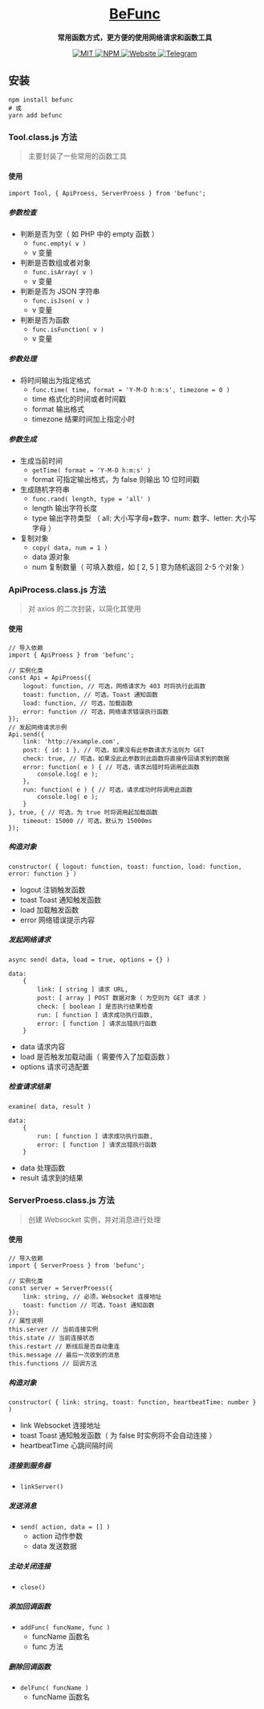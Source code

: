 <h1 align="center">
    <a href="https://github.com/LinnBenson/BeFunc">
        BeFunc
    </a>
</h1>
<p align="center">
    <strong>常用函数方式，更方便的使用网络请求和函数工具</strong>
</p>
<p align="center">
    <a href="https://github.com/LinnBenson/BeFunc/blob/main/LICENSE">
        <img src="https://img.shields.io/badge/license-MIT-blue?style=for-the-badge&logo=react&logoColor=%23F3F3F3&labelColor=%23434343&color=%23a1c7e0" alt="MIT" />
    </a>
    <a href="https://www.npmjs.com/package/befunc">
        <img src="https://img.shields.io/npm/v/befunc?style=for-the-badge&logo=npm&logoColor=%23F3F3F3&label=NPM&labelColor=%23434343&color=%23a1c7e0" alt="NPM" />
    </a>
    <a href="https://bemiun.com">
        <img src="https://img.shields.io/badge/SITE-BEMIUN-blue?style=for-the-badge&logo=ipfs&logoColor=%23F3F3F3&labelColor=%23434343&color=%23a1c7e0" alt="Website" />
    </a>
    <a href="https://t.me/Beichuan">
        <img src="https://img.shields.io/badge/TG-beichuan-blue?style=for-the-badge&logo=telegram&logoColor=%23F3F3F3&labelColor=%23434343&color=%23a1c7e0" alt="Telegram" />
    </a>
</p>

## 安装
```
npm install befunc
# 或
yarn add befunc
```

### Tool.class.js 方法

> 主要封装了一些常用的函数工具

#### 使用
```
import Tool, { ApiProess, ServerProess } from 'befunc';
```

##### 参数检查
- 判断是否为空（ 如 PHP 中的 empty 函数 ）
  - `func.empty( v )`
  - v 变量
- 判断是否数组或者对象
  - `func.isArray( v )`
  - v 变量
- 判断是否为 JSON 字符串
  - `func.isJson( v )`
  - v 变量
- 判断是否为函数
  - `func.isFunction( v )`
  - v 变量
##### 参数处理
- 将时间输出为指定格式
  - `func.time( time, format = 'Y-M-D h:m:s', timezone = 0 )`
  - time 格式化的时间或者时间戳
  - format 输出格式
  - timezone 结果时间加上指定小时
##### 参数生成
- 生成当前时间
  - `getTime( format = 'Y-M-D h:m:s' )`
  - format 可指定输出格式，为 false 则输出 10 位时间戳
- 生成随机字符串
  - `func.rand( length, type = 'all' )`
  - length 输出字符长度
  - type 输出字符类型 （ all: 大小写字母+数字、num: 数字、letter: 大小写字母 ）
- 复制对象
  - `copy( data, num = 1 )`
  - data 源对象
  - num 复制数量（ 可填入数组，如 [ 2, 5 ] 意为随机返回 2-5 个对象 ）

### ApiProcess.class.js 方法

> 对 axios 的二次封装，以简化其使用

#### 使用
```
// 导入依赖
import { ApiProess } from 'befunc';

// 实例化类
const Api = ApiProess({
    logout: function, // 可选，网络请求为 403 时将执行此函数
    toast: function, // 可选，Toast 通知函数
    load: function, // 可选，加载函数
    error: function // 可选，网络请求错误执行函数
});
// 发起网络请求示例
Api.send({
    link: 'http://example.com',
    post: { id: 1 }, // 可选，如果没有此参数请求方法则为 GET
    check: true, // 可选，如果没此此参数则此函数将直接传回请求到的数据
    error: function( e ) { // 可选，请求出错时将调用此函数
        console.log( e );
    },
    run: function( e ) { // 可选，请求成功时将调用此函数
        console.log( e );
    }
}, true, { // 可选，为 true 时将调用起加载函数
    timeout: 15000 // 可选，默认为 15000ms
});
```

##### 构造对象
```
constructor( { logout: function, toast: function, load: function, error: function } )
```
- logout 注销触发函数
- toast Toast 通知触发函数
- load 加载触发函数
- error 网络错误提示内容
##### 发起网络请求
```
async send( data, load = true, options = {} )

data:
    {
        link: [ string ] 请求 URL,
        post: [ array ] POST 数据对象（ 为空则为 GET 请求 ）
        check: [ boolean ] 是否执行结果检查
        run: [ function ] 请求成功执行函数,
        error: [ function ] 请求出错执行函数
    }
```
- data 请求内容
- load 是否触发加载动画（ 需要传入了加载函数 ）
- options 请求可选配置
##### 检查请求结果
```
examine( data, result )

data:
    {
        run: [ function ] 请求成功执行函数,
        error: [ function ] 请求出错执行函数
    }
```
- data 处理函数
- result 请求到的结果

### ServerProess.class.js 方法

> 创建 Websocket 实例，并对消息进行处理

#### 使用
```
// 导入依赖
import { ServerProess } from 'befunc';

// 实例化类
const server = ServerProess({
    link: string, // 必须，Websocket 连接地址
    toast: function // 可选，Toast 通知函数
});
// 属性说明
this.server // 当前连接实例
this.state // 当前连接状态
this.restart // 断线后是否自动重连
this.message // 最后一次收到的消息
this.functions // 回调方法
```

##### 构造对象
```
constructor( { link: string, toast: function, heartbeatTime: number } )
```
- link Websocket 连接地址
- toast Toast 通知触发函数（ 为 false 时实例将不会自动连接 ）
- heartbeatTime 心跳间隔时间
##### 连接到服务器
- `linkServer()`
##### 发送消息
- `send( action, data = [] )`
  - action 动作参数
  - data 发送数据
##### 主动关闭连接
- `close()`
##### 添加回调函数
- `addFunc( funcName, func )`
  - funcName 函数名
  - func 方法
##### 删除回调函数
- `delFunc( funcName )`
  - funcName 函数名

